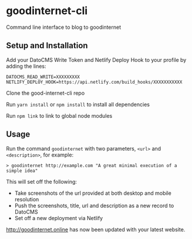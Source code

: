 # goodinternet-cli
Command line interface to blog to goodinternet

## Setup and Installation

Add your DatoCMS Write Token and Netlify Deploy Hook to your profile by adding the lines:
```
DATOCMS_READ_WRITE=XXXXXXXXX
NETLIFY_DEPLOY_HOOK=https://api.netlify.com/build_hooks/XXXXXXXXXXX
```

Clone the good-internet-cli repo

Run `yarn install` or `npm install` to install all dependencies

Run `npm link` to link to global node modules

## Usage

Run the command `goodinternet` with two parameters, `<url>` and `<description>`, for example:
```
> goodinternet http://example.com "A great minimal execution of a simple idea"
```

This will set off the following:
- Take screenshots of the url provided at both desktop and mobile resolution
- Push the screenshots, title, url and description as a new record to DatoCMS
- Set off a new deployment via Netlify

http://goodinternet.online has now been updated with your latest website.
